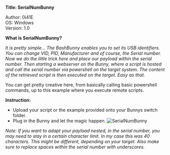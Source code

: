 **Title: SerialNumBunny**

<p>Author: 0i41E<br>
OS: Windows<br>
Version: 1.0<br>

**What is SerialNumBunny?**

*It is pretty simple... The BashBunny enables you to set its USB identifiers. You can change VID, PID, Manufacturer and of course, the Serial number. Now we do the little trick here and place our payload within the serial number. Then starting a webserver on the Bunny, where a script is hosted and call the serial number via powershell on the target system. The content of the retrieved script is then executed on the target. Easy as that.*

You can get pretty creative here, from basically calling basic powershell commands, up to this example where you execute remote scripts.

**Instruction:**

- Upload your script or the example provided onto your Bunnys switch folder.
- Plug in the Bunny and let the magic happen.
![SerialNumBunny](https://github.com/0i41E/bashbunny-payloads/assets/79219148/fa11d9b5-e2f2-45a9-a701-5a25220ca226)

_Note: If you want to adapt your payload nested, in the serial number, you may need to stay in a certain character limit. In my case this was 40 characters. This might be different, depending on your target. Also make sure to replace spaces within the serial number with underscores._
